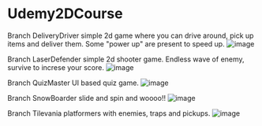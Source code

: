 # Udemy2DCourse

Branch DeliveryDriver
simple 2d game where you can drive around, pick up items and deliver them. Some "power up" are present to speed up.
![image](https://user-images.githubusercontent.com/58986295/218808793-dcc900e6-556a-48ce-9d59-2cadbc21a85f.png)

Branch LaserDefender
simple 2d shooter game. Endless wave of enemy, survive to increse your score.
![image](https://user-images.githubusercontent.com/58986295/218809271-83fcabff-cc76-4f4d-912d-7071756dce6d.png)

Branch QuizMaster
UI based quiz game.
![image](https://user-images.githubusercontent.com/58986295/218809556-913c184a-6ea0-4214-b0c5-7ee3e987fece.png)

Branch SnowBoarder
slide and spin and woooo!!
![image](https://user-images.githubusercontent.com/58986295/218809989-2d5b8a1d-4bf4-4337-967c-68930fb7744a.png)

Branch Tilevania
platformers with enemies, traps and pickups.
![image](https://user-images.githubusercontent.com/58986295/218810339-66abe1a4-e607-46fd-b8f4-12d3edde22e8.png)
